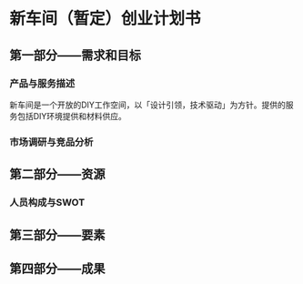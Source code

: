 # 新车间（暂定）创业计划书

## 第一部分——需求和目标

### 产品与服务描述

新车间是一个开放的DIY工作空间，以「设计引领，技术驱动」为方针。提供的服务包括DIY环境提供和材料供应。



### 市场调研与竞品分析



## 第二部分——资源

### 人员构成与SWOT



## 第三部分——要素



## 第四部分——成果

